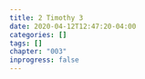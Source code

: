 ```yaml
---
title: 2 Timothy 3
date: 2020-04-12T12:47:20-04:00
categories: []
tags: []
chapter: "003"
inprogress: false
---
```


